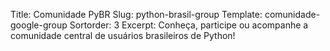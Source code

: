 Title: Comunidade PyBR
Slug: python-brasil-group
Template: comunidade-google-group
Sortorder: 3
Excerpt: Conheça, participe ou acompanhe a comunidade central de usuários brasileiros de Python!
